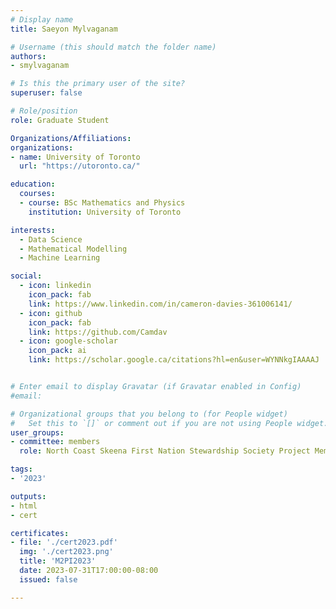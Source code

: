 ```yaml
---
# Display name
title: Saeyon Mylvaganam

# Username (this should match the folder name)
authors:
- smylvaganam

# Is this the primary user of the site?
superuser: false

# Role/position
role: Graduate Student

Organizations/Affiliations:
organizations:
- name: University of Toronto
  url: "https://utoronto.ca/"

education:
  courses:
  - course: BSc Mathematics and Physics
    institution: University of Toronto

interests:
  - Data Science
  - Mathematical Modelling
  - Machine Learning

social:
  - icon: linkedin
    icon_pack: fab
    link: https://www.linkedin.com/in/cameron-davies-361006141/
  - icon: github
    icon_pack: fab
    link: https://github.com/Camdav
  - icon: google-scholar
    icon_pack: ai
    link: https://scholar.google.ca/citations?hl=en&user=WYNNkgIAAAAJ


# Enter email to display Gravatar (if Gravatar enabled in Config)
#email:

# Organizational groups that you belong to (for People widget)
#   Set this to `[]` or comment out if you are not using People widget.
user_groups:
- committee: members
  role: North Coast Skeena First Nation Stewardship Society Project Member

tags:
- '2023'

outputs:
- html
- cert

certificates:
- file: './cert2023.pdf'
  img: './cert2023.png'
  title: 'M2PI2023'
  date: 2023-07-31T17:00:00-08:00
  issued: false

---
```

